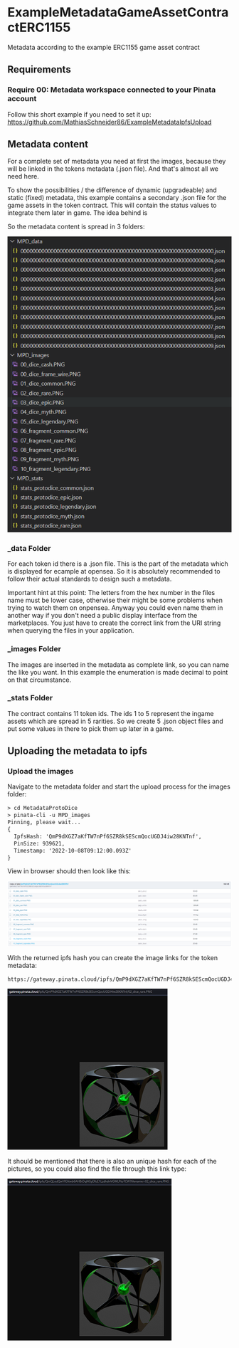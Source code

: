 # ExampleMetadataGameAssetContractERC1155
Metadata according to the example ERC1155 game asset contract

## Requirements
### Require 00: Metadata workspace connected to your Pinata account

Follow this short example if you need to set it up: https://github.com/MathiasSchneider86/ExampleMetadataIpfsUpload

## Metadata content

For a complete set of metadata you need at first the images, because they will be linked in the tokens metadata (.json file). And that's almost all we need here.

To show the possibilities / the difference of dynamic (upgradeable) and static (fixed) metadata, this example contains a secondary .json file for the game assets in the token contract. This will contain the status values to integrate them later in game. The idea behind is 

So the metadata content is spread in 3 folders:

![ScreenShot](/img/MPD_Structure.PNG)

### _data Folder
For each token id there is a .json file. This is the part of the metadata which is displayed for ecample at opensea. So it is absolutely recommended to follow their actual standards to design such a metadata.

Important hint at this point: The letters from the hex number in the files name must be lower case, otherwise their might be some problems when trying to watch them on onpensea. Anyway you could even name them in another way if you don't need a public display interface from the marketplaces. You just have to create the correct link from the URI string when querying the files in your application.

### _images Folder
The images are inserted in the metadata as complete link, so you can name the like you want. In this example the enumeration is made decimal to point on that circumstance.

### _stats Folder
The contract contains 11 token ids. The ids 1 to 5 represent the ingame assets which are spread in 5 rarities. So we create 5 .json object files and put some values in there to pick them up later in a game. 

## Uploading the metadata to ipfs
### Upload the images

Navigate to the metadata folder and start the upload process for the images folder:

```
> cd MetadataProtoDice
> pinata-cli -u MPD_images 
Pinning, please wait...
{
  IpfsHash: 'QmP9dXGZ7aKfTW7nPf6SZR8kSEScmQocUGDJ4iw28KNTnf',
  PinSize: 939621,
  Timestamp: '2022-10-08T09:12:00.093Z'
}
```

View in browser should then look like this:

![ScreenShot](/img/ipfs_folder_MPD_images.PNG)

With the returned ipfs hash you can create the image links for the token metadata:

```
https://gateway.pinata.cloud/ipfs/QmP9dXGZ7aKfTW7nPf6SZR8kSEScmQocUGDJ4iw28KNTnf/02_dice_rare.PNG
```

![ScreenShot](/img/ipfs_file_folder_hash_MPD_images.PNG)

It should be mentioned that there is also an unique hash for each of the pictures, so you could also find the file through this link type:

![ScreenShot](/img/ipfs_file_own_hash_MPD_images.PNG)
